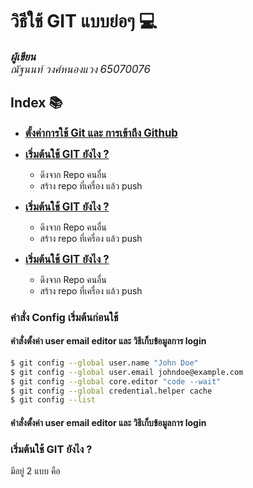 # วิธีใช้ GIT แบบย่อๆ 💻

<span style="font-size:1.2em;">*<b>ผู้เขียน</b><br>ณัฐนนท์ วงศ์หนองแวง 65070076*</span>


## Index 📚

- [<span style="font-size:1.2em;"><b>ตั้งค่าการใช้ Git และ การเข้าถึง Github</b></span>](#คำสั่ง-config-เริ่มต้นก่อนใช้)

- [<span style="font-size:1.2em;"><b>เริ่มต้นใช้ GIT ยังไง ?</b></span>](#)
    - ดึงจาก Repo คนอื่น
    - สร้าง repo ที่เครื่อง แล้ว push

- [<span style="font-size:1.2em;"><b>เริ่มต้นใช้ GIT ยังไง ?</b></span>](#)
    - ดึงจาก Repo คนอื่น
    - สร้าง repo ที่เครื่อง แล้ว push

- [<span style="font-size:1.2em;"><b>เริ่มต้นใช้ GIT ยังไง ?</b></span>](#)
    - ดึงจาก Repo คนอื่น
    - สร้าง repo ที่เครื่อง แล้ว push



### คำสั่ง Config เริ่มต้นก่อนใช้


#### คำสั่งตั้งค่า user email editor และ วิธีเก็บข้อมูลการ login

```bash
$ git config --global user.name "John Doe"
$ git config --global user.email johndoe@example.com
$ git config --global core.editor "code --wait"
$ git config --global credential.helper cache
$ git config --list
```

#### คำสั่งตั้งค่า user email editor และ วิธีเก็บข้อมูลการ login



### เริ่มต้นใช้ GIT ยังไง ?
มีอยู่ 2 แบบ คือ 
